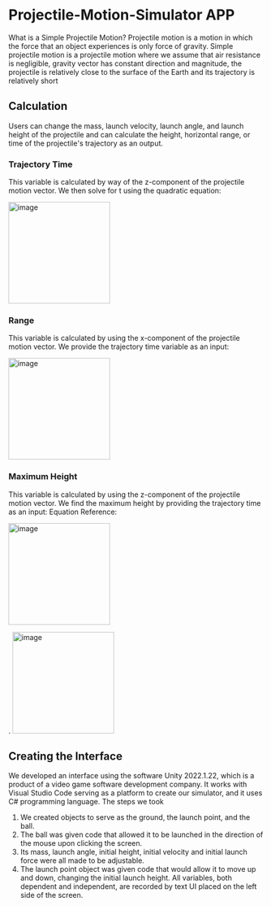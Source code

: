 # Projectile-Motion-Simulator APP

What is a Simple Projectile Motion?
Projectile motion is a motion in which the force that an object experiences is only force of gravity. Simple projectile motion is a projectile motion where we assume that air resistance is negligible, gravity vector has constant direction and magnitude, the projectile is relatively close to the surface of the Earth and its trajectory is relatively short

## Calculation
Users can change the mass, launch velocity, launch angle,
and launch height of the projectile and can calculate the height, horizontal range, or time of the projectile's trajectory as an output.

### Trajectory Time
This variable is calculated by way of the z-component of the projectile motion vector. We then solve for t using the quadratic
equation:

<img width="200" alt="image" src="https://github.com/BezawitKassaye/Projectile-Motion-Simulator/assets/98127667/55a9b42f-4b9e-4839-8b48-cbcbe5963586">




### Range
This variable is calculated by using the x-component of the projectile motion vector. We provide the trajectory time variable as an input:


<img width="200" alt="image" src="https://github.com/BezawitKassaye/Projectile-Motion-Simulator/assets/98127667/fdc3279f-4dcc-41a7-8ef9-f8485be1c40d">
 

### Maximum Height

This variable is calculated by using the z-component of the
projectile motion vector. We find the maximum height by
providing the trajectory time as an input: Equation Reference:

<img width="200" alt="image" src="https://github.com/BezawitKassaye/Projectile-Motion-Simulator/assets/98127667/2ba5ecf9-f240-4f9a-83c4-b412f91bcf1b">

.
<img width="200" alt="image" src="https://github.com/BezawitKassaye/Projectile-Motion-Simulator/assets/98127667/71d466a1-9e8f-48e5-893f-602aaad02c7d">

              
## Creating the Interface
We developed an interface using the software Unity 2022.1.22, which is a product of a video game software development company. It works with Visual Studio Code serving as a platform to create our simulator, and it uses C# programming language.
The steps we took
1. We created objects to serve as the ground, the launch point, and the ball.
2. The ball was given code that allowed it to be launched in the direction of the mouse upon clicking the screen.
3. Its mass, launch angle, initial height, initial velocity and initial launch force were all made to be adjustable.
4. The launch point object was given code that would allow it to move up and down, changing the initial launch height. All variables, both dependent and independent, are recorded by text UI placed on the left side of the screen.

